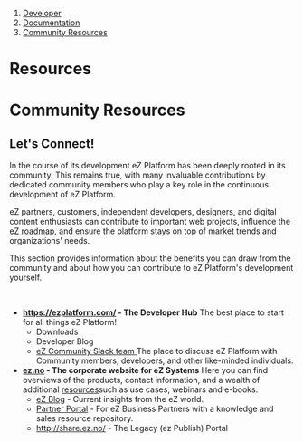 1.  [Developer](index.html)
2.  [Documentation](Documentation_31429504.html)
3.  [Community Resources](Community-Resources_31429530.html)

# Resources

# Community Resources

## Let's Connect!

In the course of its development eZ Platform has been deeply rooted in its community. This remains true, with many invaluable contributions by dedicated community members who play a key role in the continuous development of eZ Platform. 

eZ partners, customers, independent developers, designers, and digital content enthusiasts can contribute to important web projects, influence the [eZ roadmap](https://doc.ez.no/display/MAIN/eZ+Platform+and+eZ+Studio+Release+Process+and+Roadmap), and ensure the platform stays on top of market trends and organizations' needs.

This section provides information about the benefits you can draw from the community and about how you can contribute to eZ Platform's development yourself.

 
-   **<https://ezplatform.com/> - The Developer Hub**
    The best place to start for all things eZ Platform!
    -   Downloads
    -   Developer Blog
    -   [eZ Community Slack team
        ](http://ez-community-on-slack.herokuapp.com/)The place to discuss eZ Platform with Community members, developers, and other like-minded individuals.
-   **[ez.no](http://ez.no) - The corporate website for eZ Systems**
    Here you can find overviews of the products, contact information, and a wealth of additional [resources](http://ez.no/Resources/)such as use cases, webinars and e-books.
    -   [eZ Blog](http://ez.no/Blog) - Current insights from the eZ world.
    -   [Partner Portal](http://ez.no/Partner-Portal) - For eZ Business Partners with a knowledge and sales resource repository.
    -   <http://share.ez.no/> - The Legacy (ez Publish) Portal

 

 
